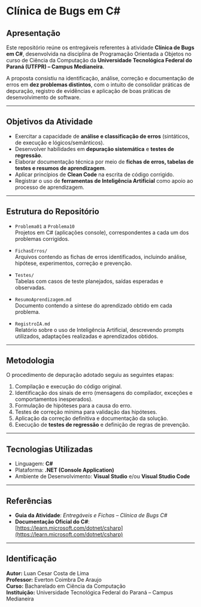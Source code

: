 # Clínica de Bugs em C#

## Apresentação
Este repositório reúne os entregáveis referentes à atividade **Clínica de Bugs em C#**, desenvolvida na disciplina de Programação Orientada a Objetos no curso de Ciência da Computação da **Universidade Tecnológica Federal do Paraná (UTFPR) – Campus Medianeira**.  

A proposta consistiu na identificação, análise, correção e documentação de erros em **dez problemas distintos**, com o intuito de consolidar práticas de depuração, registro de evidências e aplicação de boas práticas de desenvolvimento de software.

---

## Objetivos da Atividade
- Exercitar a capacidade de **análise e classificação de erros** (sintáticos, de execução e lógicos/semânticos).  
- Desenvolver habilidades em **depuração sistemática** e **testes de regressão**.  
- Elaborar documentação técnica por meio de **fichas de erros, tabelas de testes e resumos de aprendizagem**.  
- Aplicar princípios de **Clean Code** na escrita de código corrigido.  
- Registrar o uso de **ferramentas de Inteligência Artificial** como apoio ao processo de aprendizagem.  

---

## Estrutura do Repositório
- `Problema01` a `Problema10`  
  Projetos em C# (aplicações console), correspondentes a cada um dos problemas corrigidos.  

- `FichasErros/`  
  Arquivos contendo as fichas de erros identificados, incluindo análise, hipótese, experimentos, correção e prevenção.  

- `Testes/`  
  Tabelas com casos de teste planejados, saídas esperadas e observadas.  

- `ResumoAprendizagem.md`  
  Documento contendo a síntese do aprendizado obtido em cada problema.  

- `RegistroIA.md`  
  Relatório sobre o uso de Inteligência Artificial, descrevendo prompts utilizados, adaptações realizadas e aprendizados obtidos.  

---

## Metodologia
O procedimento de depuração adotado seguiu as seguintes etapas:  
1. Compilação e execução do código original.  
2. Identificação dos sinais de erro (mensagens do compilador, exceções e comportamentos inesperados).  
3. Formulação de hipóteses para a causa do erro.  
4. Testes de correção mínima para validação das hipóteses.  
5. Aplicação da correção definitiva e documentação da solução.  
6. Execução de **testes de regressão** e definição de regras de prevenção.  

---

## Tecnologias Utilizadas
- Linguagem: **C#**  
- Plataforma: **.NET (Console Application)**  
- Ambiente de Desenvolvimento: **Visual Studio** e/ou **Visual Studio Code**  

---

## Referências
- **Guia da Atividade**: *Entregáveis e Fichas – Clínica de Bugs C#*  
- **Documentação Oficial do C#**: [https://learn.microsoft.com/dotnet/csharp](https://learn.microsoft.com/dotnet/csharp)  

---

## Identificação
**Autor:** Luan Cesar Costa de Lima  
**Professor:** Everton Coimbra De Araujo  
**Curso:** Bacharelado em Ciência da Computação  
**Instituição:** Universidade Tecnológica Federal do Paraná – Campus Medianeira  

